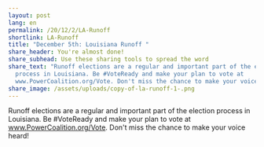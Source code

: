```yaml
---
layout: post
lang: en
permalink: /20/12/2/LA-Runoff
shortlink: LA-Runoff
title: "December 5th: Louisiana Runoff "
share_header: You're almost done!
share_subhead: Use these sharing tools to spread the word
share_text: "Runoff elections are a regular and important part of the election
  process in Louisiana. Be #VoteReady and make your plan to vote at
  www.PowerCoalition.org/Vote. Don't miss the chance to make your voice heard!"
share_image: /assets/uploads/copy-of-la-runoff-1-.png
---
```

<!--StartFragment-->

Runoff elections are a regular and important part of the election process in Louisiana. Be #VoteReady and make your plan to vote at www.PowerCoalition.org/Vote. Don't miss the chance to make your voice heard!

<!--EndFragment-->